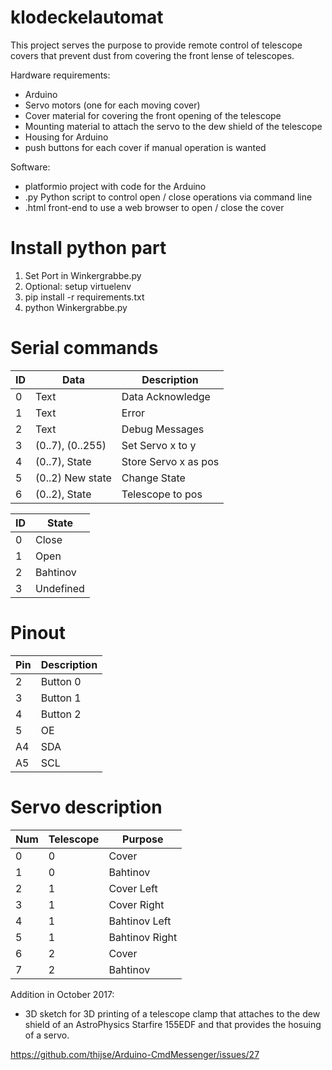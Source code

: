 # klodeckelautomat
This project serves the purpose to provide remote control of telescope covers that prevent dust from covering the front lense of telescopes.

Hardware requirements:
- Arduino
- Servo motors (one for each moving cover)
- Cover material for covering the front opening of the telescope
- Mounting material to attach the servo to the dew shield of the telescope
- Housing for Arduino
- push buttons for each cover if manual operation is wanted

Software:
- platformio project with code for the Arduino
- .py Python script to control open / close operations via command line
- .html front-end to use a web browser to open / close the cover

# Install python part
 1. Set Port in Winkergrabbe.py
 2. Optional: setup virtuelenv
 3. pip install -r requirements.txt
 4. python Winkergrabbe.py

# Serial commands

| ID | Data              | Description          |
|----|-------------------|----------------------|
|  0 | Text              | Data Acknowledge     |
|  1 | Text              | Error                |
|  2 | Text              | Debug Messages       |
|  3 | (0..7), (0..255)  | Set Servo x to y     |
|  4 | (0..7), State     | Store Servo x as pos |
|  5 | (0..2)  New state | Change State         |
|  6 | (0..2), State     | Telescope to pos     |

| ID | State     |
|----|-----------|
| 0  | Close     |
| 1  | Open      |
| 2  | Bahtinov  |
| 3  | Undefined |

# Pinout

| Pin | Description |
|-----|-------------|
| 2   | Button 0    |
| 3   | Button 1    |
| 4   | Button 2    |
| 5   | OE          |
| A4  | SDA         | 
| A5  | SCL         |

# Servo description

| Num | Telescope | Purpose        |
|-----|-----------|----------------|
| 0   | 0         | Cover          |
| 1   | 0         | Bahtinov       |
| 2   | 1         | Cover Left     |
| 3   | 1         | Cover Right    |
| 4   | 1         | Bahtinov Left  |
| 5   | 1         | Bahtinov Right |
| 6   | 2         | Cover          |
| 7   | 2         | Bahtinov       |

Addition in October 2017:
- 3D sketch for 3D printing of a telescope clamp that attaches to the dew shield of an AstroPhysics Starfire 155EDF and that provides the hosuing of a servo.

https://github.com/thijse/Arduino-CmdMessenger/issues/27
